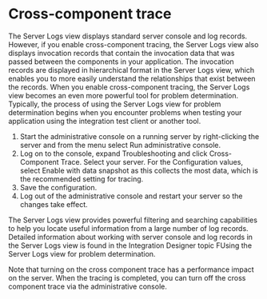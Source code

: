 <!-- image -->

# Cross-component trace

The Server Logs view displays standard server console and log records. However, if you enable
cross-component tracing, the Server Logs view also displays invocation records that contain the
invocation data that was passed between the components in your application. The invocation records
are displayed in hierarchical format in the Server Logs view, which enables you to more easily
understand the relationships that exist between the records. When you enable cross-component
tracing, the Server Logs view becomes an even more powerful tool for problem determination.
Typically, the process of using the Server Logs view for problem determination begins when you
encounter problems when testing your application using the integration test client or another tool.

1. Start the administrative console on a running server by right-clicking the server and from the
menu select Run administrative console.
2. Log on to the console, expand Troubleshooting and click Cross-Component Trace. Select your
server. For the Configuration values, select Enable with data snapshot as this collects the most
data, which is the recommended setting for tracing.
3. Save the configuration.
4. Log out of the administrative console and restart your server so the changes take effect.

<!-- image -->

<!-- image -->

<!-- image -->

The Server Logs view provides powerful filtering and searching capabilities to help you locate
useful information from a large number of log records. Detailed information about working with
server console and log records in the Server Logs view is found in the Integration Designer topic
FUsing the Server Logs view for problem determination.

Note that turning on the cross component trace has a performance impact on the server. When the
tracing is completed, you can turn off the cross component trace via the administrative console.